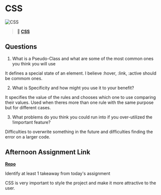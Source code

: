 # CSS

![CSS](https://bcw.blob.core.windows.net/public/cssUnit/1411879719053976)

> **📖 [CSS](https://codeworksacademy.com/fs-student-guide/resources/wk1/03-CSS)**

## Questions

1. What is a Pseudo-Class and what are some of the most common ones you think you will use

It defines a special state of an element. I believe :hover, :link, :active should be commom ones.

2. What is Specificity and how might you use it to your benefit?

It  specifies the value of the rules and chooses which one to use comparing  their values. Used when theres more than one rule with the same purpose but for different cases.

3. What problems do you think you could run into if you over-utilized the !important feature?

Difficulties to overwrite something in the future and difficulties finding the error on a larger code.

## Afternoon Assignment Link

**[Repo](https://github.com/JoaoLucasMelo/cool-site-project)**

Identify at least 1 takeaway from today's assignment

CSS is very important to style the project and make it more attractive to the user.